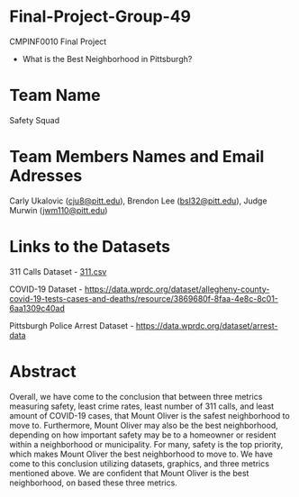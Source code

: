 # Final-Project-Group-49

CMPINF0010 Final Project
* What is the Best Neighborhood in Pittsburgh?

# Team Name
Safety Squad

# Team Members Names and Email Adresses
Carly Ukalovic (cju8@pitt.edu), Brendon Lee (bsl32@pitt.edu), Judge Murwin (jwm110@pitt.edu)

# Links to the Datasets
311 Calls Dataset - [311.csv](https://data.wprdc.org/dataset/311-data/resource/76fda9d0-69be-4dd5-8108-0de7907fc5a4)

COVID-19 Dataset - https://data.wprdc.org/dataset/allegheny-county-covid-19-tests-cases-and-deaths/resource/3869680f-8faa-4e8c-8c01-6aa1309c40ad

Pittsburgh Police Arrest Dataset - https://data.wprdc.org/dataset/arrest-data
# Abstract
Overall, we have come to the conclusion that between three metrics measuring safety, least crime rates, least number of 311 calls, and least amount of COVID-19 cases, that Mount Oliver is the safest neighborhood to move to. Furthermore, Mount Oliver may also be the best neighborhood, depending on how important safety may be to a homeowner or resident within a neighborhood or municipality. For many, safety is the top priority, which makes Mount Oliver the best neighborhood to move to. We have come to this conclusion utilizing datasets, graphics, and three metrics mentioned above. We are confident that Mount Oliver is the best neighborhood, on based these three metrics.
